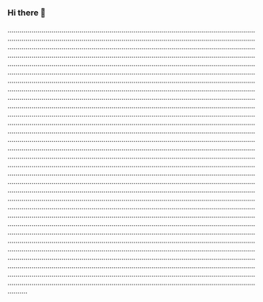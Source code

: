 ### Hi there 👋

..............................................................................................................................................................................................................................................................................................................................................................................................................................................................................................................................................................................................................................................................................................................................................................................................................................................................................................................................................................................................................................................................................................................................................................................................................................................................................................................................................................................................................................................................................................................................................................................................................................................................................................................................................................................................................................................................................................................................................................................................................................................................................................................................................................................................................................................................................................................................................................................................................................................................................................................................................................................................................................................................................................................................................................................................................................................................................................................................................................................................................................................................................................................................................................................................................................................................................................................................................................................................................................................................................................................................................................................................................................................................................................................................................................................................................................................................................................................................................................................................................